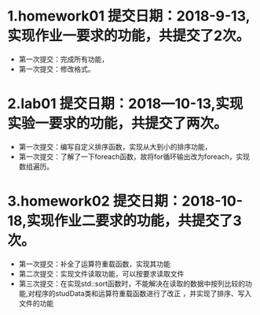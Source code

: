 ﻿# 1.homework01  提交日期：2018-9-13,实现作业一要求的功能，共提交了2次。

 + 第一次提交：完成所有功能，
 + 第一次提交：修改格式。

# 2.lab01       提交日期：2018—10-13,实现实验一要求的功能，共提交了两次。

 + 第一次提交：编写自定义排序函数，实现从大到小的排序功能，
 + 第一次提交：了解了一下foreach函数，故将for循环输出改为foreach，实现数组遍历。

# 3.homework02  提交日期：2018-10-18,实现作业二要求的功能，共提交了3次。

 + 第一次提交：补全了运算符重载函数，实现其功能         
 + 第二次提交：实现文件读取功能，可以按要求读取文件              
 + 第三次提交：在实现std::sort函数时，不能解决在读取的数据中按列比较的功能,对程序的studData类和运算符重载函数进行了改正 ，并实现了排序、写入文件的功能